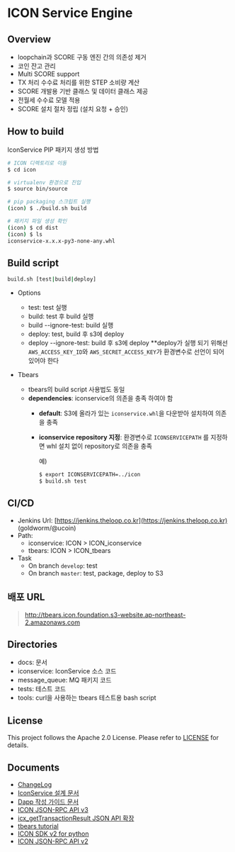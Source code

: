 # ICON Service Engine

## Overview

* loopchain과 SCORE 구동 엔진 간의 의존성 제거
* 코인 잔고 관리
* Multi SCORE support
* TX 처리 수수료 처리를 위한 STEP 소비량 계산
* SCORE 개발용 기반 클래스 및 데이터 클래스 제공
* 전월세 수수료 모델 적용
* SCORE 설치 절차 정립 (설치 요청 + 승인)

## How to build

IconService PIP 패키지 생성 방법

```bash
# ICON 디렉토리로 이동
$ cd icon

# virtualenv 환경으로 진입
$ source bin/source

# pip packaging 스크립트 실행
(icon) $ ./build.sh build

# 패키지 파일 생성 확인
(icon) $ cd dist
(icon) $ ls 
iconservice-x.x.x-py3-none-any.whl
```

## Build script
```bash
build.sh [test|build|deploy]
```
* Options
  - test: test 실행
  - build: test 후 build 실행
  - build --ignore-test: build 실행
  - deploy: test, build 후 s3에 deploy
  - deploy --ignore-test: build 후 s3에 deploy
    \*\*deploy가 실행 되기 위해선 `AWS_ACCESS_KEY_ID`와 `AWS_SECRET_ACCESS_KEY`가 환경변수로 선언이 되어 있어야 한다

* Tbears
  - tbears의 build script 사용법도 동일
  - **dependencies**: iconservice의 의존을 충족 하여야 함
    - **default**: S3에 올라가 있는  `iconservice.whl`을 다운받아 설치하여 의존을 충족
    - **iconservice repository 지정**: 환경변수로 `ICONSERVICEPATH` 를 지정하면 whl 설치 없이 repository로 의존을 충족
    
      예)
        ```bash
        $ export ICONSERVICEPATH=../icon
        $ build.sh test
        ```

## CI/CD
* Jenkins Url: [https://jenkins.theloop.co.kr](https://jenkins.theloop.co.kr) (goldworm/@ucoin)
* Path: 
  - iconservice: ICON > ICON_iconservice
  - tbears: ICON > ICON_tbears
* Task
  - On branch `develop`: test
  - On branch `master`: test, package, deploy to S3

## 배포 URL
> http://tbears.icon.foundation.s3-website.ap-northeast-2.amazonaws.com

## Directories

* docs: 문서
* iconservice: IconService 소스 코드
* message_queue: MQ 패키지 코드
* tests: 테스트 코드
* tools: curl을 사용하는 tbears 테스트용 bash script

## License

This project follows the Apache 2.0 License. Please refer to [LICENSE](https://www.apache.org/licenses/LICENSE-2.0) for details.

## Documents

* [ChangeLog](docs/CHANGELOG.md)
* [IconService 설계 문서](docs/class.md)
* [Dapp 작성 가이드 문서](docs/dapp_guide.md)
* [ICON JSON-RPC API v3](docs/tbears_jsonrpc_api_v3.md)
* [icx_getTransactionResult JSON API 확장](docs/improve-get-transaction-result.md)
* [tbears tutorial](docs/tbears_tutorial.md)
* [ICON SDK v2 for python](https://github.com/icon-project/icon_sdk_for_python)
* [ICON JSON-RPC API v2](https://github.com/icon-project/icx_JSON_RPC)
